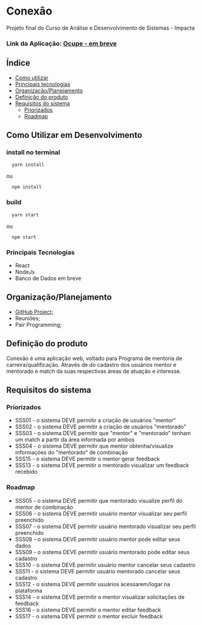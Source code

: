 # Conexâo 

Projeto final do Curso de Análise e Desenvolvimento de Sistemas - Impacta

### Link da Aplicação: [Ocupe - em breve]()

## Índice

* [Como utilizar](#como-utilizar-em-desenvolvimento)
* [Principais tecnologias](#principais-tecnologias)
* [Organização/Planejamento](#organização/planejamento)
* [Definição do produto](#definição-do-produto)
* [Requisitos do sistema](#requisitos-do-sistema)
   - [Priorizados](#priorizados)
   - [Roadmap](#roadmap)


## Como Utilizar em Desenvolvimento

  ### install no terminal

  ```` 
    yarn install
  ````
  ou
  ````
    npm install
  ````
  ### build
  ```` 
    yarn start
  ````
  ou
  ````
    npm start
  ````

### Principais Tecnologias

* React
* NodeJs
* Banco de Dados em breve

## Organização/Planejamento

 * [GitHub Project](https://github.com/users/sirleyalmeida/projects/2);
 * Reuniões;
 * Pair Programming;

## Definição do produto

Conexão é uma aplicação web, voltado para Programa de mentoria de carreira/qualificação. Através de do cadastro dos usuários mentor e mentorado e match da suas respectivas áreas de atuação e interesse.

## Requisitos do sistema

### Priorizados

- SSS01 - o sistema DEVE permitir a criação de usuários "mentor"
- SSS02 - o sistema DEVE permitir a criação de usuários "mentorado"
- SSS03 - o sistema DEVE permitir que "mentor" e "mentorado" tenham um match a partir da área informada por ambos
- SSS04 - o sistema DEVE permitir que mentor obtenha/visualize informações do "mentorado" de combinação
- SSS15 - o sistema DEVE permitir o mentor gerar feedback
- SSS13 - o sistema DEVE permitir o mentorado visualizar um feedback recebido

### Roadmap

- SSS05 - o sistema DEVE permitir que mentorado visualize perfil do mentor de combinação
- SSS06 - o sistema DEVE permitir usuário mentor visualizar seu perfil preenchido
- SSS07 - o sistema DEVE permitir usuário mentorado visualizar seu perfil preenchido
- SSS08 - o sistema DEVE permitir usuário mentor pode editar seus dados
- SSS09 - o sistema DEVE permitir usuário mentorado pode editar seus cadastro
- SSS10 - o sistema DEVE permitir usuário mentor cancelar seus cadastro
- SSS11 - o sistema DEVE permitir usuário mentorado cancelar seus cadastro
- SSS12 - o sistema DEVE permitir usuários acessarem/logar na plataforma
- SSS14 - o sistema DEVE permitir o mentor visualizar solicitações de feedback
- SSS16 - o sistema DEVE permitir o mentor editar feedback
- SSS17 - o sistema DEVE permitir o mentor excluir feedback